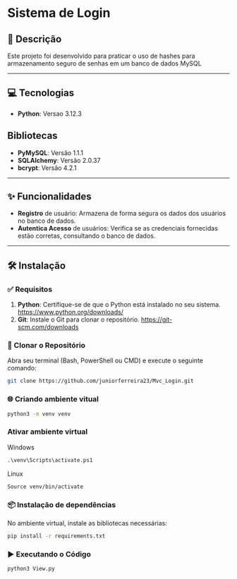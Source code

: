 # Sistema de Login

## 📖 Descrição
Este projeto foi desenvolvido para praticar o uso de hashes para armazenamento seguro de senhas em um banco de dados MySQL

---

## 💻 Tecnologias
- **Python**: Versao 3.12.3 

## Bibliotecas
- **PyMySQL**: Versão 1.1.1
- **SQLAlchemy**: Versão 2.0.37
- **bcrypt**: Versão 4.2.1

---

## ✨ Funcionalidades
- **Registro** de usuário: Armazena de forma segura os dados dos usuários no banco de dados.
- **Autentica Acesso** de usuários: Verifica se as credenciais fornecidas estão corretas, consultando o banco de dados.

---

## 🛠 Instalação

### ✅ Requisitos
1. **Python**: Certifique-se de que o Python está instalado no seu sistema. https://www.python.org/downloads/
2. **Git**: Instale o Git para clonar o repositório. https://git-scm.com/downloads

### 🔄 Clonar o Repositório
Abra seu terminal (Bash, PowerShell ou CMD) e execute o seguinte comando:
```bash
git clone https://github.com/juniorferreira23/Mvc_Login.git
```

### 🌐 Criando ambiente vitual
```bash
python3 -m venv venv
```

### Ativar ambiente virtual
Windows
```cmd
.\venv\Scripts\activate.ps1
```

Linux
```bash
Source venv/bin/activate
```

### 📦 Instalação de dependências
No ambiente virtual, instale as bibliotecas necessárias:
```bash
pip install -r requirements.txt
```

### ▶️  Executando o Código
```bash
python3 View.py
```
